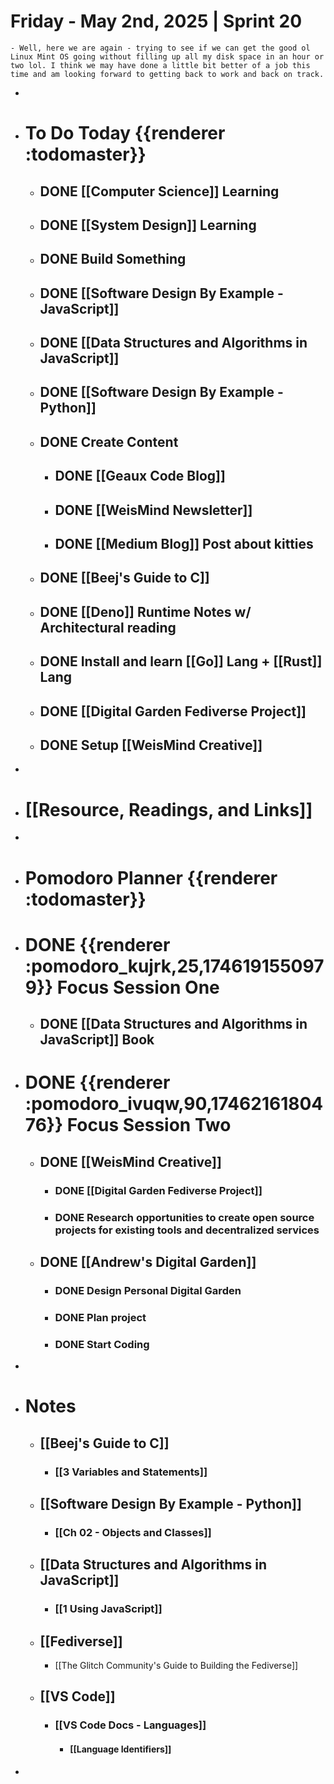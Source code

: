 # Friday - May 2nd, 2025 | Sprint 20
	- Well, here we are again - trying to see if we can get the good ol Linux Mint OS going without filling up all my disk space in an hour or two lol. I think we may have done a little bit better of a job this time and am looking forward to getting back to work and back on track.
-
- # To Do Today {{renderer :todomaster}}
	- ## DONE [[Computer Science]] Learning
	- ## DONE [[System Design]] Learning
	- ## DONE Build Something
	- ## DONE [[Software Design By Example - JavaScript]]
	- ## DONE [[Data Structures and Algorithms in JavaScript]]
	- ## DONE [[Software Design By Example - Python]]
	- ## DONE Create Content
		- ## DONE [[Geaux Code Blog]]
		- ## DONE [[WeisMind Newsletter]]
		- ## DONE [[Medium Blog]] Post about kitties
	- ## DONE [[Beej's Guide to C]]
	- ## DONE [[Deno]] Runtime Notes w/ Architectural reading
	- ## DONE Install and learn [[Go]] Lang + [[Rust]] Lang
	- ## DONE [[Digital Garden Fediverse Project]]
	- ## DONE Setup [[WeisMind Creative]]
-
- # [[Resource, Readings, and Links]]
-
- # Pomodoro Planner {{renderer :todomaster}}
- # DONE {{renderer :pomodoro_kujrk,25,1746191550979}} Focus Session One
	- ## DONE [[Data Structures and Algorithms in JavaScript]] Book
- # DONE {{renderer :pomodoro_ivuqw,90,1746216180476}} Focus Session Two
	- ## DONE [[WeisMind Creative]]
		- ### DONE [[Digital Garden Fediverse Project]]
		- ### DONE Research opportunities to create open source projects for existing tools and decentralized services
	- ## DONE [[Andrew's Digital Garden]]
		- ### DONE Design Personal Digital Garden
		- ### DONE Plan project
		- ### DONE Start Coding
-
- # Notes
	- ## [[Beej's Guide to C]]
		- ### [[3 Variables and Statements]]
	- ## [[Software Design By Example - Python]]
		- ### [[Ch 02 - Objects and Classes]]
	- ## [[Data Structures and Algorithms in JavaScript]]
		- ### [[1 Using JavaScript]]
	- ## [[Fediverse]]
		- [[The Glitch Community's Guide to Building the Fediverse]]
	- ## [[VS Code]]
		- ### [[VS Code Docs - Languages]]
			- #### [[Language Identifiers]]
-